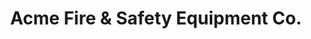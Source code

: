 ---
title: "Acme Fire & Safety Equipment Co."
url: /pueblo/acme-fire-und-safety-equipment-co/
shop: Allgemein
---